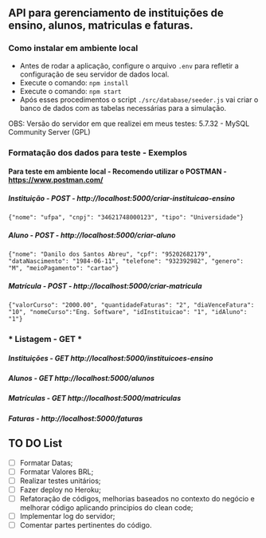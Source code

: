 ## API para gerenciamento de instituições de ensino, alunos, matriculas e faturas.

### Como instalar em ambiente local

* Antes de rodar a aplicação, configure o arquivo `.env` para refletir a configuração de seu servidor de dados local.
* Execute o comando: `npm install`
* Execute o comando: `npm start`
* Após esses procedimentos o script `./src/database/seeder.js` vai criar o banco de dados com as tabelas necessárias para a simulação.

OBS: Versão do servidor em que realizei em meus testes: 5.7.32 - MySQL Community Server (GPL)

### Formatação dos dados para teste - Exemplos

#### Para teste em ambiente local - Recomendo utilizar o POSTMAN - https://www.postman.com/

##### Instituição - POST - http://localhost:5000/criar-instituicao-ensino

`{"nome": "ufpa", "cnpj": "34621748000123", "tipo": "Universidade"}`

##### Aluno - POST - http://localhost:5000/criar-aluno

`{"nome": "Danilo dos Santos Abreu", "cpf": "95202682179", "dataNascimento": "1984-06-11", "telefone": "932392982", "genero": "M", "meioPagamento": "cartao"}`

##### Matrícula - POST - http://localhost:5000/criar-matricula

`{"valorCurso": "2000.00", "quantidadeFaturas": "2", "diaVenceFatura": "10", "nomeCurso":"Eng. Software", "idInstituicao": "1", "idAluno": "1"}`

### * Listagem - GET *

##### Instituições - GET http://localhost:5000/instituicoes-ensino

##### Alunos - GET http://localhost:5000/alunos

##### Matrículas - GET http://localhost:5000/matriculas

##### Faturas - http://localhost:5000/faturas


## TO DO List

- [ ] Formatar Datas;
- [ ] Formatar Valores BRL;
- [ ] Realizar testes unitários;
- [ ] Fazer deploy no Heroku;
- [ ] Refatoração de códigos, melhorias baseados no contexto do negócio e melhorar código aplicando principios do clean code;
- [ ] Implementar log do servidor;
- [ ] Comentar partes pertinentes do código.
